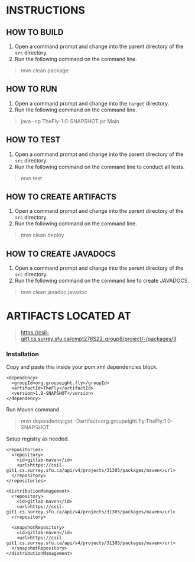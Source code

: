 
# INSTRUCTIONS

## HOW TO BUILD

1. Open a command prompt and change into the parent directory of the `src` directory.
2. Run the following command on the command line.
> mvn clean package

## HOW TO RUN

1. Open a command prompt and change into the `target` directory.
2. Run the following command on the command line.
> java -cp TheFly-1.0-SNAPSHOT.jar Main

## HOW TO TEST

1. Open a command prompt and change into the parent directory of the `src` directory.
2. Run the following command on the command line to conduct all tests.
> mvn test

## HOW TO CREATE ARTIFACTS
1. Open a command prompt and change into the parent directory of the `src` directory.
2. Run the following command on the command line.
> mvn clean deploy

## HOW TO CREATE JAVADOCS
1. Open a command prompt and change into the parent directory of the `src` directory.
2. Run the following command on the command line to create JAVADOCS.
> mvn clean javadoc:javadoc

# ARTIFACTS LOCATED AT
> https://csil-git1.cs.surrey.sfu.ca/cmpt276S22_group8/project/-/packages/3

### Installation

Copy and paste this inside your pom.xml dependencies block.
```
<dependency>
  <groupId>org.groupeight.fly</groupId>
  <artifactId>TheFly</artifactId>
  <version>1.0-SNAPSHOT</version>
</dependency>
```

Run Maven command.
> mvn dependency:get -Dartifact=org.groupeight.fly:TheFly:1.0-SNAPSHOT

Setup registry as needed.
```
<repositories>
  <repository>
    <id>gitlab-maven</id>
    <url>https://csil-git1.cs.surrey.sfu.ca/api/v4/projects/31305/packages/maven</url>
  </repository>
</repositories>

<distributionManagement>
  <repository>
    <id>gitlab-maven</id>
    <url>https://csil-git1.cs.surrey.sfu.ca/api/v4/projects/31305/packages/maven</url>
  </repository>

  <snapshotRepository>
    <id>gitlab-maven</id>
    <url>https://csil-git1.cs.surrey.sfu.ca/api/v4/projects/31305/packages/maven</url>
  </snapshotRepository>
</distributionManagement>
```